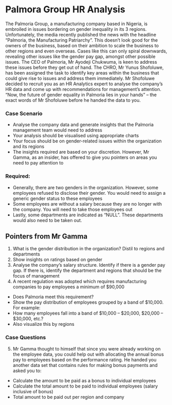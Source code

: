 # Palmora Group HR Analysis   
The Palmoria Group, a manufacturing company based in Nigeria, is embroiled in issues bordering on gender inequality in its 3 regions. Unfortunately, the media recently published the news with the headline “Palmoria, the Manufacturing Patriarchy”. This doesn’t look good for the owners of the business, based on their ambition to scale the business to other regions and even overseas. Cases like this can only spiral downwards, revealing other issues like the gender pay gap, amongst other possible issues. The CEO of Palmoria, Mr Ayodeji Chukwuma, is keen to address these issues before they get out of hand. The CHRO, Mr Yunus Shofoluwe, has been assigned the task to identify key areas within the business that could give rise to issues and address them immediately. Mr Shofoluwe decided to recruit you as an HR Analytics expert to analyse the company’s HR data and come up with recommendations for management’s attention. “Now, the future of gender equality in Palmoria lies in your hands” – the exact words of Mr Shofoluwe before he handed the data to you. 
### Case Scenario
-  Analyse the company data and generate insights that the Palmoria management 
team would need to address 
- Your analysis should be visualised using appropriate charts 
- Your focus should be on gender-related issues within the organization and its regions 
- The insights required are based on your discretion. However, Mr Gamma, as an insider, has offered to give you pointers on areas you need to pay attention to  
### Required: 
- Generally, there are two genders in the organization. However, some employees refused to disclose their gender. You would need to assign a generic gender status to these employees 
- Some employees are without a salary because they are no longer with the company. 
You will need to take those employees out 
- Lastly, some departments are indicated as “NULL”. These departments would also 
need to be taken out. 
## Pointers from Mr Gamma 
1. What is the gender distribution in the organization? Distil to regions and 
departments 
2. Show insights on ratings based on gender 
3. Analyse the company’s salary structure. Identify if there is a gender pay gap. If 
there is, identify the department and regions that should be the focus of 
management 
4. A recent regulation was adopted which requires manufacturing companies to pay 
employees a minimum of $90,000 
- Does Palmoria meet this requirement? 
- Show the pay distribution of employees grouped by a band of $10,000. For example: 
- How many employees fall into a band of $10,000 – $20,000, $20,000 – $30,000, 
etc.? 
- Also visualize this by regions 
### Case Questions 
5. Mr Gamma thought to himself that since you were already working on the employee 
data, you could help out with allocating the annual bonus pay to employees based on the 
performance rating. He handed you another data set that contains rules for making bonus 
payments and asked you to: 
-  Calculate the amount to be paid as a bonus to individual employees 
-  Calculate the total amount to be paid to individual employees (salary inclusive of bonus) 
-  Total amount to be paid out per region and company
